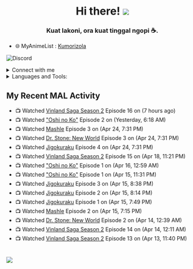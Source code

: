 <h1 align="center">Hi there! <img src="https://media.giphy.com/media/hvRJCLFzcasrR4ia7z/giphy.gif" width="25px"> </h1>
<h3 align="center">Kuat lakoni, ora kuat tinggal ngopi ☕.</h3>

- 🌐 MyAnimeList : [Kumorizola](https://myanimelist.net/animelist/Kumorizola)

![Discord](https://discord.c99.nl/widget/theme-3/761213268009943051.png)
<details>
      <summary>Connect with me</summary>
    <p align="left">
        <a href="https://www.facebook.com/kumori.hartley.1" target="blank"><img align="center"
                src="https://raw.githubusercontent.com/rahuldkjain/github-profile-readme-generator/master/src/images/icons/Social/facebook.svg"
                alt="kumori hartley" height="30" width="40" /></a>
        <a href="https://www.instagram.com/kumorizola/" target="blank"><img align="center"
                src="https://raw.githubusercontent.com/rahuldkjain/github-profile-readme-generator/master/src/images/icons/Social/instagram.svg"
                alt="kumorizola" height="30" width="40" /></a>
        <a href="https://discord.com" target="blank"><img align="center"
                src="https://raw.githubusercontent.com/rahuldkjain/github-profile-readme-generator/master/src/images/icons/Social/discord.svg"
                alt="Kumori#5882" height="30" width="40" /></a>
    </p>
</details>

<details>
    <summary align="left">Languages and Tools:</summary>
<p align="left">
      <a href="https://www.w3schools.com/css/" target="_blank">
        <img src="https://raw.githubusercontent.com/devicons/devicon/master/icons/css3/css3-original-wordmark.svg"
            alt="css3" width="40" height="40" /> </a> <a href="https://www.w3.org/html/" target="_blank"> <img
            src="https://raw.githubusercontent.com/devicons/devicon/master/icons/html5/html5-original-wordmark.svg"
            alt="html5" width="40" height="40" /> </a> <a href="https://www.java.com" target="_blank"> <img
            src="https://raw.githubusercontent.com/devicons/devicon/master/icons/java/java-original.svg" alt="java"
            width="40" height="40" /> </a> <a href="https://developer.mozilla.org/en-US/docs/Web/JavaScript"
            target="_blank"> <img
            src="https://raw.githubusercontent.com/devicons/devicon/master/icons/javascript/javascript-original.svg"
            alt="javascript" width="40" height="40" /> </a> <a href="https://nodejs.org" target="_blank"> <img
            src="https://raw.githubusercontent.com/devicons/devicon/master/icons/nodejs/nodejs-original-wordmark.svg"
            alt="nodejs" width="40" height="40" /> </a> <a href="https://www.python.org" target="_blank"> <img
            src="https://raw.githubusercontent.com/devicons/devicon/master/icons/python/python-original.svg"
            alt="python" width="40" height="40" /> </a> <a href="https://www.typescriptlang.org/" target="_blank"> <img
            src="https://raw.githubusercontent.com/devicons/devicon/master/icons/typescript/typescript-original.svg" 
            alt="typescript" width="40" height="40" /> </a> <a href="https://www.photoshop.com/en" target="_blank"> <img
            src="https://upload.wikimedia.org/wikipedia/commons/a/af/Adobe_Photoshop_CC_icon.svg" alt="photoshop" width="40" height="40"/> </a>
            <a href="https://www.adobe.com/products/premiere.html" target="_blank"> <img
            src="https://upload.wikimedia.org/wikipedia/commons/4/40/Adobe_Premiere_Pro_CC_icon.svg" alt="Premiere pro" width="40" height="40"/> </a>
            <a href="https://www.adobe.com/in/products/illustrator.html" target="_blank"> <img 
            src="https://upload.wikimedia.org/wikipedia/commons/f/fb/Adobe_Illustrator_CC_icon.svg" alt="illustrator" width="40" height="40"/> </a>
      
 </details>
 
 <h2> My Recent MAL Activity</h2>
<!-- MAL_ACTIVITY:start -->

- 📺 Watched [Vinland Saga Season 2](https://MyAnimeList.net/anime.php?id=49387) Episode 16 on (7 hours ago)
- 📺 Watched ["Oshi no Ko"](https://MyAnimeList.net/anime.php?id=52034) Episode 2 on (Yesterday, 6:18 AM)
- 📺 Watched [Mashle](https://MyAnimeList.net/anime.php?id=52211) Episode 3 on (Apr 24, 7:31 PM)
- 📺 Watched [Dr. Stone: New World](https://MyAnimeList.net/anime.php?id=48549) Episode 3 on (Apr 24, 7:31 PM)
- 📺 Watched [Jigokuraku](https://MyAnimeList.net/anime.php?id=46569) Episode 4 on (Apr 24, 7:31 PM)
- 📺 Watched [Vinland Saga Season 2](https://MyAnimeList.net/anime.php?id=49387) Episode 15 on (Apr 18, 11:21 PM)
- 📺 Watched ["Oshi no Ko"](https://MyAnimeList.net/anime.php?id=52034) Episode 1 on (Apr 16, 12:59 AM)
- 📺 Watched ["Oshi no Ko"](https://MyAnimeList.net/anime.php?id=52034) Episode 1 on (Apr 15, 11:31 PM)
- 📺 Watched [Jigokuraku](https://MyAnimeList.net/anime.php?id=46569) Episode 3 on (Apr 15, 8:38 PM)
- 📺 Watched [Jigokuraku](https://MyAnimeList.net/anime.php?id=46569) Episode 2 on (Apr 15, 8:14 PM)
- 📺 Watched [Jigokuraku](https://MyAnimeList.net/anime.php?id=46569) Episode 1 on (Apr 15, 7:49 PM)
- 📺 Watched [Mashle](https://MyAnimeList.net/anime.php?id=52211) Episode 2 on (Apr 15, 7:15 PM)
- 📺 Watched [Dr. Stone: New World](https://MyAnimeList.net/anime.php?id=48549) Episode 2 on (Apr 14, 12:39 AM)
- 📺 Watched [Vinland Saga Season 2](https://MyAnimeList.net/anime.php?id=49387) Episode 14 on (Apr 14, 12:11 AM)
- 📺 Watched [Vinland Saga Season 2](https://MyAnimeList.net/anime.php?id=49387) Episode 13 on (Apr 13, 11:40 PM)

<!-- MAL_ACTIVITY:end -->

  
<h2 align="left"> <img src="https://media.discordapp.net/attachments/918405470073520168/919220018355523584/ezgif.com-gif-maker_1.gif">
